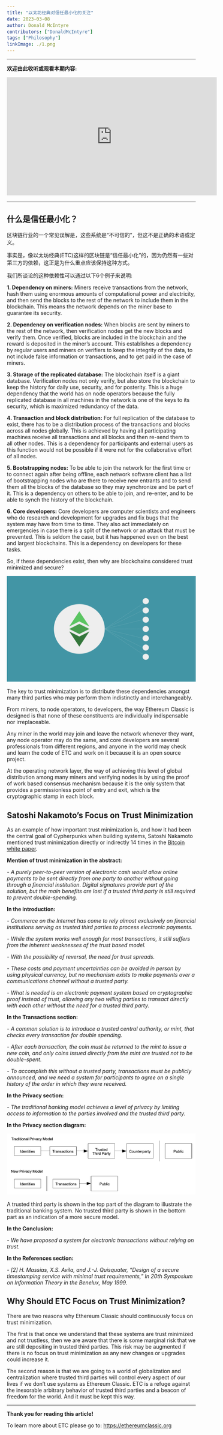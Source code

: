 ```yaml
---
title: "以太坊经典对信任最小化的关注"
date: 2023-03-08
author: Donald McIntyre
contributors: ["DonaldMcIntyre"]
tags: ["Philosophy"]
linkImage: ./1.png
---
```


---
**欢迎由此收听或观看本期内容:**

<iframe width="560" height="315" src="https://www.youtube.com/embed/I9t3xHtAA48" title="YouTube video player" frameborder="0" allow="accelerometer; autoplay; clipboard-write; encrypted-media; gyroscope; picture-in-picture; web-share" allowfullscreen></iframe>

---

## 什么是信任最小化？

区块链行业的一个常见误解是，这些系统是“不可信的”，但这不是正确的术语或定义。

事实是，像以太坊经典(ETC)这样的区块链是“信任最小化”的，因为仍然有一些对第三方的依赖，这正是为什么重点应该保持这种方式。

我们所谈论的这种依赖性可以通过以下6个例子来说明:

**1. Dependency on miners:** Miners receive transactions from the network, hash them using enormous amounts of computational power and electricity, and then send the blocks to the rest of the network to include them in the blockchain. This means the network depends on the miner base to guarantee its security.

**2. Dependency on verification nodes:** When blocks are sent by miners to the rest of the network, then verification nodes get the new blocks and verify them. Once verified, blocks are included in the blockchain and the reward is deposited in the miner’s account. This establishes a dependency by regular users and miners on verifiers to keep the integrity of the data, to not include false information or transactions, and to get paid in the case of miners.

**3. Storage of the replicated database:** The blockchain itself is a giant database. Verification nodes not only verify, but also store the blockchain to keep the history for daily use, security, and for posterity. This is a huge dependency that the world has on node operators because the fully replicated database in all machines in the network is one of the keys to its security, which is maximized redundancy of the data.

**4. Transaction and block distribution:** For full replication of the database to exist, there has to be a distribution process of the transactions and blocks across all nodes globally. This is achieved by having all participating machines receive all transactions and all blocks and then re-send them to all other nodes. This is a dependency for participants and external users as this function would not be possible if it were not for the collaborative effort of all nodes.

**5. Bootstrapping nodes:** To be able to join the network for the first time or to connect again after being offline, each network software client has a list of bootstrapping nodes who are there to receive new entrants and to send them all the blocks of the database so they may synchronize and be part of it. This is a dependency on others to be able to join, and re-enter, and to be able to synch the history of the blockchain.

**6. Core developers:** Core developers are computer scientists and engineers who do research and development for upgrades and fix bugs that the system may have from time to time. They also act immediately on emergencies in case there is a split of the network or an attack that must be prevented. This is seldom the case, but it has happened even on the best and largest blockchains. This is a dependency on developers for these tasks.

So, if these dependencies exist, then why are blockchains considered trust minimized and secure?

![The key of trust minimization is to distribute risk.](./1.png)

The key to trust minimization is to distribute these dependencies amongst many third parties who may perform them indistinctly and interchangeably. 

From miners, to node operators, to developers, the way Ethereum Classic is designed is that none of these constituents are individually indispensable nor irreplaceable. 

Any miner in the world may join and leave the network whenever they want, any node operator may do the same, and core developers are several professionals from different regions, and anyone in the world may check and learn the code of ETC and work on it because it is an open source project.

At the operating network layer, the way of achieving this level of global distribution among many miners and verifying nodes is by using the proof of work based consensus mechanism because it is the only system that provides a permissionless point of entry and exit, which is the cryptographic stamp in each block. 

## Satoshi Nakamoto’s Focus on Trust Minimization

As an example of how important trust minimization is, and how it had been the central goal of Cypherpunks when building systems, Satoshi Nakamoto mentioned trust minimization directly or indirectly 14 times in the [Bitcoin white paper](https://bitcoin.org/bitcoin.pdf).

**Mention of trust minimization in the abstract:**

*- A purely peer-to-peer version of electronic cash would allow online payments to be sent directly from one party to another without going through a financial institution. Digital signatures provide part of the solution, but the main benefits are lost if a trusted third party is still required to prevent double-spending.*

**In the introduction:**

*- Commerce on the Internet has come to rely almost exclusively on financial institutions serving as trusted third parties to process electronic payments.*

*- While the system works well enough for most transactions, it still suffers from the inherent weaknesses of the trust based model.*

*- With the possibility of reversal, the need for trust spreads.*

*- These costs and payment uncertainties can be avoided in person by using physical currency, but no mechanism exists to make payments over a communications channel without a trusted party.*

*- What is needed is an electronic payment system based on cryptographic proof instead of trust, allowing any two willing parties to transact directly with each other without the need for a trusted third party.*

**In the Transactions section:**

*- A common solution is to introduce a trusted central authority, or mint, that checks every transaction for double spending.*

*- After each transaction, the coin must be returned to the mint to issue a new coin, and only coins issued directly from the mint are trusted not to be double-spent.*

*- To accomplish this without a trusted party, transactions must be publicly announced, and we need a system for participants to agree on a single history of the order in which they were received.*

**In the Privacy section:**

*- The traditional banking model achieves a level of privacy by limiting access to information to the parties involved and the trusted third party.*

**In the Privacy section diagram:**

![Trusted third party mentioned in the diagram.](./2.png)

A trusted third party is shown in the top part of the diagram to illustrate the traditional banking system. No trusted third party is shown in the bottom part as an indication of a more secure model.

**In the Conclusion:**

*- We have proposed a system for electronic transactions without relying on trust.*

**In the References section:**

*- [2] H. Massias, X.S. Avila, and J.-J. Quisquater, “Design of a secure timestamping service with minimal trust requirements,” In 20th Symposium on Information Theory in the Benelux, May 1999.*

## Why Should ETC Focus on Trust Minimization?

There are two reasons why Ethereum Classic should continuously focus on trust minimization.

The first is that once we understand that these systems are trust minimized and not trustless, then we are aware that there is some marginal risk that we are still depositing in trusted third parties. This risk may be augmented if there is no focus on trust minimization as any new changes or upgrades could increase it.

The second reason is that we are going to a world of globalization and centralization where trusted third parties will control every aspect of our lives if we don’t use systems as Ethereum Classic. ETC is a refuge against the inexorable arbitrary behavior of trusted third parties and a beacon of freedom for the world. And it must be kept this way.

---

**Thank you for reading this article!**

To learn more about ETC please go to: https://ethereumclassic.org
